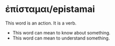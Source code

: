 # ἐπίσταμαι/epistamai
This word is an action. It is a verb.
* This word can mean to know about something.
* This word can mean to understand something.

